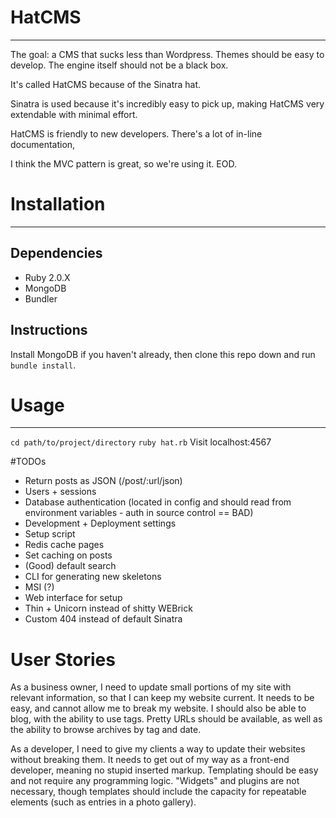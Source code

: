 # HatCMS
---
The goal: a CMS that sucks less than Wordpress. Themes should be easy to develop. The engine itself should not be a black box. 

It's called HatCMS because of the Sinatra hat.

Sinatra is used because it's incredibly easy to pick up, making HatCMS very extendable with minimal effort.

HatCMS is friendly to new developers. There's a lot of in-line documentation, 

I think the MVC pattern is great, so we're using it. EOD.

# Installation
---
## Dependencies
- Ruby 2.0.X
- MongoDB
- Bundler

## Instructions
Install MongoDB if you haven't already, then clone this repo down and run `bundle install`.

# Usage
---
`cd path/to/project/directory`
`ruby hat.rb`
Visit localhost:4567



#TODOs
- Return posts as JSON (/post/:url/json)
- Users + sessions
- Database authentication (located in config and should read from environment variables - auth in source control == BAD)
- Development + Deployment settings
- Setup script
- Redis cache pages
- Set caching on posts
- (Good) default search
- CLI for generating new skeletons
- MSI (?)
- Web interface for setup
- Thin + Unicorn instead of shitty WEBrick
- Custom 404 instead of default Sinatra


# User Stories
As a business owner, I need to update small portions of my site with relevant information, so that I can keep my website current. It needs to be easy, and cannot allow me to break my website.  I should also be able to blog, with the ability to use tags.  Pretty URLs should be available, as well as the ability to browse archives by tag and date. 

As a developer, I need to give my clients a way to update their websites without breaking them.  It needs to get out of my way as a front-end developer, meaning no stupid inserted markup.  Templating should be easy and not require any programming logic.  "Widgets" and plugins are not necessary, though templates should include the capacity for repeatable elements (such as entries in a photo gallery).

